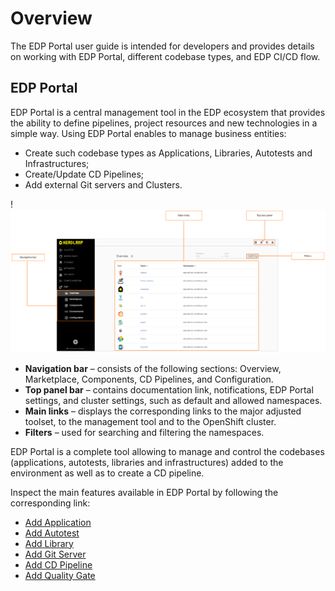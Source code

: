 # Overview

The EDP Portal user guide is intended for developers and provides details on working with EDP Portal, different codebase types, and EDP CI/CD flow.

## EDP Portal

EDP Portal is a central management tool in the EDP ecosystem that provides the ability to define pipelines, project resources and new technologies in a simple way. Using EDP Portal enables to manage business entities:

- Create such codebase types as Applications, Libraries, Autotests and Infrastructures;
- Create/Update CD Pipelines;
- Add external Git servers and Clusters.

!![Overview page](../assets/user-guide/edp-portal-overview-page.png "Overview page")

* **Navigation bar** – consists of the following sections: Overview, Marketplace, Components, CD Pipelines, and Configuration.
* **Top panel bar** – contains documentation link, notifications, EDP Portal settings, and cluster settings, such as default and allowed namespaces.
* **Main links** – displays the corresponding links to the major adjusted toolset, to the management tool and to the OpenShift cluster.
* **Filters** – used for searching and filtering the namespaces.

EDP Portal is a complete tool allowing to manage and control the codebases (applications, autotests, libraries and infrastructures) added to the environment as well as to create a CD pipeline.

Inspect the main features available in EDP Portal by following the corresponding link:

- [Add Application](add-application.md)
- [Add Autotest](add-autotest.md)
- [Add Library](add-library.md)
- [Add Git Server](add-git-server.md)
- [Add CD Pipeline](add-cd-pipeline.md)
- [Add Quality Gate](add-quality-gate.md)
